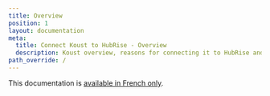 ```yaml
---
title: Overview
position: 1
layout: documentation
meta:
  title: Connect Koust to HubRise - Overview
  description: Koust overview, reasons for connecting it to HubRise and summary of integrated features. Synchronise data between your EPOS and your apps.
path_override: /
---
```


This documentation is [available in French only](/fr/apps/koust).